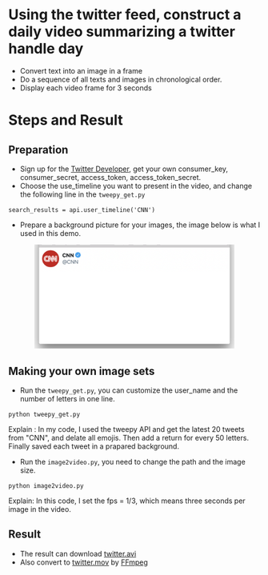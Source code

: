# Using the twitter feed, construct a daily video summarizing a twitter handle day
- Convert text into an image in a frame
- Do a sequence of all texts and images in chronological order.
- Display each video frame for 3 seconds

# Steps and Result
## Preparation
- Sign up for the [Twitter Developer], get your own consumer_key, consumer_secret, access_token, access_token_secret.
- Choose the use_timeline you want to present in the video, and change the following line in the ```tweepy_get.py```
```
search_results = api.user_timeline('CNN')
```
- Prepare a background picture for your images, the image below is what I used in this demo.
<p align="middle">
  <img src= "https://github.com/BUEC500C1/video-zhangyanyu0722/blob/master/FFmpeg/Twitter_feed/origin1.png" width= 400>
</p>

## Making your own image sets
- Run the ```tweepy_get.py```, you can customize the user_name and the number of letters in one line. 
```
python tweepy_get.py
```
Explain : In my code, I used the tweepy API and get the latest 20 tweets from "CNN", and delate all emojis. Then add a return for every 50 letters. Finally saved each tweet in a prapared background.
- Run the ```image2video.py```, you need to change the path and the image size.
```
python image2video.py
```
Explain: In this code, I set the fps = 1/3, which means three seconds per image in the video.

## Result
- The result can download [twitter.avi] 
- Also convert to [twitter.mov] by [FFmpeg]


[twitter.avi]: https://github.com/BUEC500C1/video-zhangyanyu0722/blob/master/FFmpeg/Twitter_feed/twitter.avi
[twitter.mov]: https://github.com/BUEC500C1/video-zhangyanyu0722/blob/master/FFmpeg/Twitter_feed/twitter.mov
[FFmpeg]: https://github.com/BUEC500C1/video-zhangyanyu0722/tree/master/FFmpeg











[Twitter Developer]: https://developer.twitter.com/

